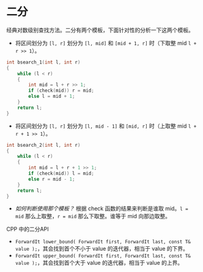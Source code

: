 # 二分

经典对数级别查找方法。二分有两个模板，下面针对性的分析一下这两个模板。

* 将区间划分为 `[l, r]` 划分为 `[l, mid]` 和 `[mid + 1, r]` 时（下取整 mid `l + r >> 1`）。

```cpp
int bsearch_1(int l, int r)
{
    while (l < r)
    {
        int mid = l + r >> 1;
        if (check(mid)) r = mid;
        else l = mid + 1;
    }
    return l;
}
```

* 将区间划分为 `[l, r]` 划分为 `[l, mid - 1]` 和 `[mid, r]` 时（上取整 mid `l + r + 1 >> 1`）。

```cpp
int bsearch_2(int l, int r)
{
    while (l < r)
    {
        int mid = l + r + 1 >> 1;
        if (check(mid)) l = mid;
        else r = mid - 1;
    }
    return l;
}
```

* _如何判断使用那个模板？_ 根据 check 函数的结果来判断是谁取 mid。`l = mid` 那么上取整，`r = mid` 那么下取整。谁等于 mid 向那边取整。

CPP 中的二分API
- `ForwardIt lower_bound( ForwardIt first, ForwardIt last, const T& value );`，其会找到首个不小于 value 的迭代器，相当于 value 的下界。
- `ForwardIt upper_bound( ForwardIt first, ForwardIt last, const T& value );`，其会找到首个大于 value 的迭代器，相当于 value 的上界。

